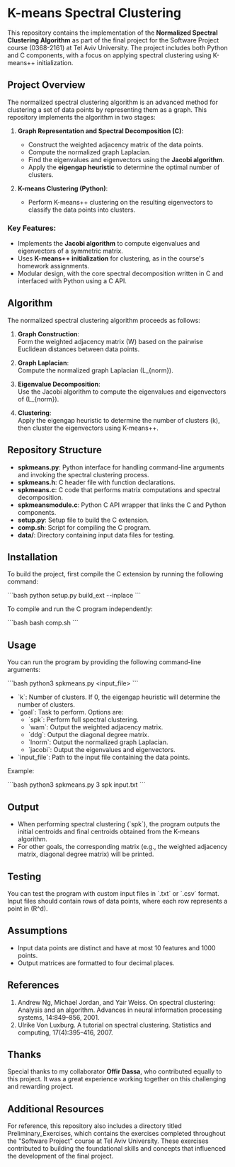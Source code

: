 # K-means Spectral Clustering

This repository contains the implementation of the **Normalized Spectral Clustering Algorithm** as part of the final project for the Software Project course (0368-2161) at Tel Aviv University. The project includes both Python and C components, with a focus on applying spectral clustering using K-means++ initialization.

## Project Overview

The normalized spectral clustering algorithm is an advanced method for clustering a set of data points by representing them as a graph. This repository implements the algorithm in two stages:

1. **Graph Representation and Spectral Decomposition (C)**: 
   - Construct the weighted adjacency matrix of the data points.
   - Compute the normalized graph Laplacian.
   - Find the eigenvalues and eigenvectors using the **Jacobi algorithm**.
   - Apply the **eigengap heuristic** to determine the optimal number of clusters.
  
2. **K-means Clustering (Python)**: 
   - Perform K-means++ clustering on the resulting eigenvectors to classify the data points into clusters.

### Key Features:
- Implements the **Jacobi algorithm** to compute eigenvalues and eigenvectors of a symmetric matrix.
- Uses **K-means++ initialization** for clustering, as in the course's homework assignments.
- Modular design, with the core spectral decomposition written in C and interfaced with Python using a C API.

## Algorithm

The normalized spectral clustering algorithm proceeds as follows:

1. **Graph Construction**:  
   Form the weighted adjacency matrix \(W\) based on the pairwise Euclidean distances between data points.

2. **Graph Laplacian**:  
   Compute the normalized graph Laplacian \(L_{norm}\).

3. **Eigenvalue Decomposition**:  
   Use the Jacobi algorithm to compute the eigenvalues and eigenvectors of \(L_{norm}\).

4. **Clustering**:  
   Apply the eigengap heuristic to determine the number of clusters \(k\), then cluster the eigenvectors using K-means++.

## Repository Structure

- **spkmeans.py**: Python interface for handling command-line arguments and invoking the spectral clustering process.
- **spkmeans.h**: C header file with function declarations.
- **spkmeans.c**: C code that performs matrix computations and spectral decomposition.
- **spkmeansmodule.c**: Python C API wrapper that links the C and Python components.
- **setup.py**: Setup file to build the C extension.
- **comp.sh**: Script for compiling the C program.
- **data/**: Directory containing input data files for testing.

## Installation

To build the project, first compile the C extension by running the following command:

\`\`\`bash
python setup.py build_ext --inplace
\`\`\`

To compile and run the C program independently:

\`\`\`bash
bash comp.sh
\`\`\`

## Usage

You can run the program by providing the following command-line arguments:

\`\`\`bash
python3 spkmeans.py <k> <goal> <input_file>
\`\`\`

- \`k\`: Number of clusters. If 0, the eigengap heuristic will determine the number of clusters.
- \`goal\`: Task to perform. Options are:
  - \`spk\`: Perform full spectral clustering.
  - \`wam\`: Output the weighted adjacency matrix.
  - \`ddg\`: Output the diagonal degree matrix.
  - \`lnorm\`: Output the normalized graph Laplacian.
  - \`jacobi\`: Output the eigenvalues and eigenvectors.
- \`input_file\`: Path to the input file containing the data points.

Example:

\`\`\`bash
python3 spkmeans.py 3 spk input.txt
\`\`\`

## Output

- When performing spectral clustering (\`spk\`), the program outputs the initial centroids and final centroids obtained from the K-means algorithm.
- For other goals, the corresponding matrix (e.g., the weighted adjacency matrix, diagonal degree matrix) will be printed.

## Testing

You can test the program with custom input files in \`.txt\` or \`.csv\` format. Input files should contain rows of data points, where each row represents a point in \(R^d\).

## Assumptions

- Input data points are distinct and have at most 10 features and 1000 points.
- Output matrices are formatted to four decimal places.

## References

1. Andrew Ng, Michael Jordan, and Yair Weiss. On spectral clustering: Analysis and an algorithm.
Advances in neural information processing systems, 14:849–856, 2001.
2. Ulrike Von Luxburg. A tutorial on spectral clustering. Statistics and computing, 17(4):395–416, 2007.

## Thanks

Special thanks to my collaborator **Offir Dassa**, who contributed equally to this project. It was a great experience working together on this challenging and rewarding project.

## Additional Resources

For reference, this repository also includes a directory titled Preliminary_Exercises, which contains the exercises completed throughout the "Software Project" course at Tel Aviv University. These exercises contributed to building the foundational skills and concepts that influenced the development of the final project.
